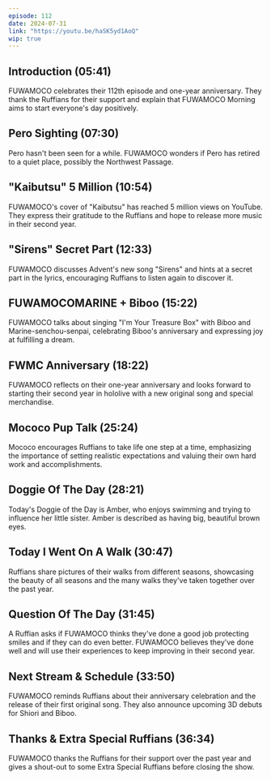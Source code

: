 ```yaml
---
episode: 112
date: 2024-07-31
link: "https://youtu.be/haSK5yd1AoQ"
wip: true
---
```


## Introduction (05:41)

FUWAMOCO celebrates their 112th episode and one-year anniversary. They thank the Ruffians for their support and explain that FUWAMOCO Morning aims to start everyone's day positively.

## Pero Sighting (07:30)

Pero hasn't been seen for a while. FUWAMOCO wonders if Pero has retired to a quiet place, possibly the Northwest Passage.

## "Kaibutsu" 5 Million (10:54)

FUWAMOCO's cover of "Kaibutsu" has reached 5 million views on YouTube. They express their gratitude to the Ruffians and hope to release more music in their second year.

## "Sirens" Secret Part (12:33)

FUWAMOCO discusses Advent's new song "Sirens" and hints at a secret part in the lyrics, encouraging Ruffians to listen again to discover it.

## FUWAMOCOMARINE + Biboo (15:22)

FUWAMOCO talks about singing "I'm Your Treasure Box" with Biboo and Marine-senchou-senpai, celebrating Biboo's anniversary and expressing joy at fulfilling a dream.

## FWMC Anniversary (18:22)

FUWAMOCO reflects on their one-year anniversary and looks forward to starting their second year in hololive with a new original song and special merchandise.

## Mococo Pup Talk (25:24)

Mococo encourages Ruffians to take life one step at a time, emphasizing the importance of setting realistic expectations and valuing their own hard work and accomplishments.

## Doggie Of The Day (28:21)

Today's Doggie of the Day is Amber, who enjoys swimming and trying to influence her little sister. Amber is described as having big, beautiful brown eyes.

## Today I Went On A Walk (30:47)

Ruffians share pictures of their walks from different seasons, showcasing the beauty of all seasons and the many walks they've taken together over the past year.

## Question Of The Day (31:45)

A Ruffian asks if FUWAMOCO thinks they've done a good job protecting smiles and if they can do even better. FUWAMOCO believes they've done well and will use their experiences to keep improving in their second year.

## Next Stream & Schedule (33:50)

FUWAMOCO reminds Ruffians about their anniversary celebration and the release of their first original song. They also announce upcoming 3D debuts for Shiori and Biboo.

## Thanks & Extra Special Ruffians (36:34)

FUWAMOCO thanks the Ruffians for their support over the past year and gives a shout-out to some Extra Special Ruffians before closing the show.
